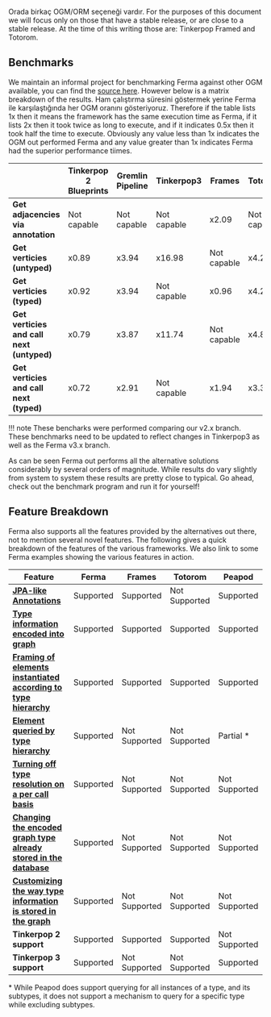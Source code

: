 Orada birkaç OGM/ORM seçeneği vardır. For the purposes of this document we will focus only on those that have a stable release, or are close to a stable release. At the time of this writing those are: Tinkerpop Framed and Totorom.

## Benchmarks

We maintain an informal project for benchmarking Ferma against other OGM available, you can find the [source here](https://github.com/Syncleus/Ferma-benchmark). However below is a matrix breakdown of the results. Ham çalıştırma süresini göstermek yerine Ferma ile karşılaştığında her OGM oranını gösteriyoruz. Therefore if the table lists 1x then it means the framework has the same execution time as Ferma, if it lists 2x then it took twice as long to execute, and if it indicates 0.5x then it took half the time to execute. Obviously any value less than 1x indicates the OGM out performed Ferma and any value greater than 1x indicates Ferma had the superior performance tiimes.

|                                           | **Tinkerpop 2 Blueprints** | **Gremlin Pipeline** | **Tinkerpop3** | **Frames**  | **Totorom** | **Peapod**  |
| ----------------------------------------- | -------------------------- | -------------------- | -------------- | ----------- | ----------- | ----------- |
| **Get adjacencies via annotation**        | Not capable                | Not capable          | Not capable    | x2.09       | Not capable | x2.65       |
| **Get verticies (untyped)**               | x0.89                      | x3.94                | x16.98         | Not capable | x4.24       | Not capable |
| **Get verticies (typed)**                 | x0.92                      | x3.94                | Not capable    | x0.96       | x4.20       | x20.74      |
| **Get verticies and call next (untyped)** | x0.79                      | x3.87                | x11.74         | Not capable | x4.81       | Not capable |
| **Get verticies and call next (typed)**   | x0.72                      | x2.91                | Not capable    | x1.94       | x3.31       | x16.70      |

!!! note These bencharks were performed comparing our v2.x branch. These benchmarks need to be updated to reflect changes in Tinkerpop3 as well as the Ferma v3.x branch.

As can be seen Ferma out performs all the alternative solutions considerably by several orders of magnitude. While results do vary slightly from system to system these results are pretty close to typical. Go ahead, check out the benchmark program and run it for yourself!

## Feature Breakdown

Ferma also supports all the features provided by the alternatives out there, not to mention several novel features. The following gives a quick breakdown of the features of the various frameworks. We also link to some Ferma examples showing the various features in action.

| Feature                                                                                                                | **Ferma** | **Frames**    | **Totorom**   | **Peapod**    |
| ---------------------------------------------------------------------------------------------------------------------- | --------- | ------------- | ------------- | ------------- |
| **[JPA-like Annotations](features.md#jpa-like-annotations)**                                                           | Supported | Supported     | Not Supported | Supported     |
| **[Type information encoded into graph](features.md#type-information-encoded-into-graph)**                             | Supported | Supported     | Supported     | Supported     |
| **[Framing of elements instantiated according to type hierarchy](features.md#framing-instantiated-by-type-hierarchy)** | Supported | Supported     | Supported     | Supported     |
| **[Element queried by type hierarchy](features.md#element-queried-by-type-hierarchy)**                                 | Supported | Not Supported | Not Supported | Partial \*  |
| **[Turning off type resolution on a per call basis](features.md#turning-off-type-resolution-per-call)**                | Supported | Not Supported | Not Supported | Not Supported |
| **[Changing the encoded graph type already stored in the database](features.md#changing-type-encoded-in-the-graph)**   | Supported | Not Supported | Not Supported | Not Supported |
| **[Customizing the way type information is stored in the graph](features.md#customizing-how-types-are-encoded)**       | Supported | Not Supported | Not Supported | Not Supported |
| **Tinkerpop 2 support**                                                                                                | Supported | Supported     | Supported     | Not Supported |
| **Tinkerpop 3 support**                                                                                                | Supported | Not Supported | Not Supported | Supported     |

\* While Peapod does support querying for all instances of a type, and its subtypes, it does not support a mechanism to query for a specific type while excluding subtypes.